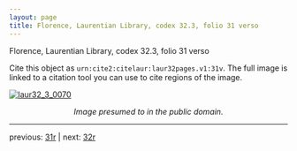 ```yaml
---
layout: page
title: Florence, Laurentian Library, codex 32.3, folio 31 verso
---
```


Florence, Laurentian Library, codex 32.3, folio 31 verso

Cite this object as `urn:cite2:citelaur:laur32pages.v1:31v`.  The full image is linked to a citation tool you can use to cite regions of the image.

[![laur32_3_0070](http://www.homermultitext.org/iipsrv?IIIF=/project/homer/pyramidal/deepzoom/citelaur/laur32imgs/v1/laur32_3_0070.tif/full/800,/0/default.jpg)](http://www.homermultitext.org/ict2/?urn=urn:cite2:citelaur:laur32imgs.v1:laur32_3_0070) 

<p style="text-align: center; font-style: italic;">Image presumed to in the public domain.</p>

---

previous: [31r](../31r/) | next: [32r](../32r/)